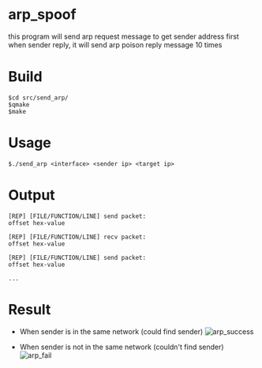 # arp_spoof

this program will send arp request message to get sender address first
when sender reply, it will send arp poison reply message 10 times

Build
======
```
$cd src/send_arp/
$qmake
$make
```

Usage
======

```
$./send_arp <interface> <sender ip> <target ip>
```

Output
=======
```
[REP] [FILE/FUNCTION/LINE] send packet:
offset hex-value

[REP] [FILE/FUNCTION/LINE] recv packet:
offset hex-value

[REP] [FILE/FUNCTION/LINE] send packet:
offset hex-value

...
```

Result
=======

* When sender is in the same network (could find sender)
![arp_success](http://i.imgur.com/HGSXizl.png)

* When sender is not in the same network (couldn't find sender)
![arp_fail](http://i.imgur.com/G3y2195.png)

